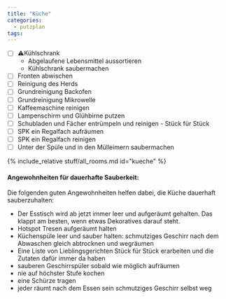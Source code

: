 ```yaml
---
title: "Küche"
categories:
  - putzplan
tags:
---
```

<!--more-->
 - [ ] ⚠️Kühlschrank
   - Abgelaufene Lebensmittel aussortieren 
   - Kühlschrank saubermachen
 - [ ] Fronten abwischen  
 - [ ] Reinigung des Herds  
 - [ ] Grundreinigung Backofen
 - [ ] Grundreinigung Mikrowelle  
 - [ ] Kaffeemaschine reinigen  
 - [ ] Lampenschirm und Glühbirne putzen  
 - [ ] Schubladen und Fächer entrümpeln und reinigen - Stück für Stück  
 - [ ] SPK ein Regalfach aufräumen
 - [ ] SPK ein Regalfach reinigen
 - [ ] Unter der Spüle und in den Mülleimern saubermachen
<!--more-->
{%  include_relative stuff/all_rooms.md id="kueche" %}


#### Angewohnheiten für dauerhafte Sauberkeit:

Die folgenden guten Angewohnheiten helfen dabei, die Küche dauerhaft sauberzuhalten:

-   Der Esstisch wird ab jetzt immer leer und aufgeräumt gehalten. Das klappt am besten, wenn etwas Dekoratives darauf steht.
- Hotspot Tresen aufgeräumt halten
-   Küchenspüle leer und sauber halten: schmutziges Geschirr nach dem Abwaschen gleich abtrocknen und wegräumen
-   Eine Liste von Lieblingsgerichten Stück für Stück erarbeiten und die Zutaten dafür immer da haben
-   sauberen Geschirrspüler sobald wie möglich aufräumen
-   nie auf höchster Stufe kochen
-   eine Schürze tragen
-   jeder räumt nach dem Essen sein schmutziges Geschirr selbst weg
<!--stackedit_data:
eyJoaXN0b3J5IjpbLTE3MzUzNjkzNzldfQ==
-->